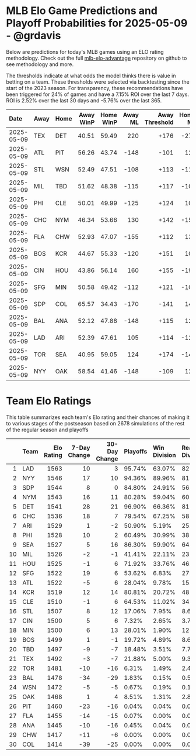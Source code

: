 # MLB Elo Game Predictions and Playoff Probabilities for 2025-05-09 - @grdavis
Below are predictions for today's MLB games using an ELO rating methodology. Check out the full [mlb-elo-advantage](https://github.com/grdavis/mlb-elo-advantage) repository on github to see methodology and more.

The thresholds indicate at what odds the model thinks there is value in betting on a team. These thresholds were selected via backtesting since the start of the 2023 season. For transparency, these recommendations have been triggered for 24% of games and have a 7.15% ROI over the last 7 days. ROI is 2.52% over the last 30 days and -5.76% over the last 365.

| Date       | Away   | Home   |   Away WinP |   Home WinP |   Away ML |   Away Threshold |   Home ML |   Home Threshold |
|:-----------|:-------|:-------|------------:|------------:|----------:|-----------------:|----------:|-----------------:|
| 2025-05-09 | TEX    | DET    |       40.51 |       59.49 |       220 |             +176 |      -270 |             -113 |
| 2025-05-09 | ATL    | PIT    |       56.26 |       43.74 |      -148 |             -101 |       124 |             +156 |
| 2025-05-09 | STL    | WSN    |       52.49 |       47.51 |      -108 |             +113 |      -112 |             +136 |
| 2025-05-09 | MIL    | TBD    |       51.62 |       48.38 |      -115 |             +117 |      -105 |             +131 |
| 2025-05-09 | PHI    | CLE    |       50.01 |       49.99 |      -125 |             +124 |       105 |             +124 |
| 2025-05-09 | CHC    | NYM    |       46.34 |       53.66 |       130 |             +142 |      -155 |             +109 |
| 2025-05-09 | FLA    | CHW    |       52.93 |       47.07 |      -155 |             +112 |       130 |             +138 |
| 2025-05-09 | BOS    | KCR    |       44.67 |       55.33 |      -120 |             +151 |       100 |             +102 |
| 2025-05-09 | CIN    | HOU    |       43.86 |       56.14 |       160 |             +155 |      -192 |             -100 |
| 2025-05-09 | SFG    | MIN    |       50.58 |       49.42 |      -112 |             +121 |      -108 |             +127 |
| 2025-05-09 | SDP    | COL    |       65.57 |       34.43 |      -170 |             -141 |       142 |             +225 |
| 2025-05-09 | BAL    | ANA    |       52.12 |       47.88 |      -148 |             +115 |       124 |             +134 |
| 2025-05-09 | LAD    | ARI    |       52.39 |       47.61 |       105 |             +114 |      -125 |             +135 |
| 2025-05-09 | TOR    | SEA    |       40.95 |       59.05 |       124 |             +174 |      -148 |             -112 |
| 2025-05-09 | NYY    | OAK    |       58.54 |       41.46 |      -148 |             -109 |       124 |             +170 |

# Team Elo Ratings
This table summarizes each team's Elo rating and their chances of making it to various stages of the postseason based on 2678 simulations of the rest of the regular season and playoffs

|    | Team   |   Elo Rating |   7-Day Change |   30-Day Change | Playoffs   | Win Division   | Reach Div. Rd.   | Reach CS   | Reach WS   | Win WS   |
|---:|:-------|-------------:|---------------:|----------------:|:-----------|:---------------|:-----------------|:-----------|:-----------|:---------|
|  1 | LAD    |         1563 |             10 |               3 | 95.74%     | 63.07%         | 82.04%           | 49.78%     | 32.00%     | 20.09%   |
|  2 | NYY    |         1546 |             17 |              10 | 94.36%     | 89.96%         | 81.81%           | 48.02%     | 26.36%     | 12.43%   |
|  3 | SDP    |         1544 |              8 |               0 | 84.80%     | 24.91%         | 56.72%           | 27.93%     | 14.38%     | 8.48%    |
|  4 | NYM    |         1543 |             16 |              11 | 80.28%     | 59.04%         | 60.94%           | 32.52%     | 15.61%     | 8.44%    |
|  5 | DET    |         1541 |             28 |              21 | 96.90%     | 66.36%         | 81.03%           | 46.94%     | 26.62%     | 12.92%   |
|  6 | CHC    |         1536 |             18 |               7 | 79.54%     | 67.25%         | 58.85%           | 29.01%     | 13.26%     | 6.80%    |
|  7 | ARI    |         1529 |              1 |              -2 | 50.90%     | 5.19%          | 25.09%           | 10.87%     | 4.00%      | 1.87%    |
|  8 | PHI    |         1528 |             10 |               2 | 60.49%     | 30.99%         | 38.46%           | 18.07%     | 7.51%      | 3.92%    |
|  9 | SEA    |         1527 |              5 |              16 | 86.30%     | 59.90%         | 64.49%           | 30.92%     | 14.41%     | 6.05%    |
| 10 | MIL    |         1526 |             -2 |              -1 | 41.41%     | 22.11%         | 23.00%           | 11.28%     | 4.89%      | 2.46%    |
| 11 | HOU    |         1525 |             -1 |               6 | 71.92%     | 33.76%         | 46.23%           | 22.22%     | 10.42%     | 4.63%    |
| 12 | SFG    |         1522 |             19 |               6 | 53.62%     | 6.83%          | 27.07%           | 10.04%     | 4.82%      | 2.05%    |
| 13 | ATL    |         1522 |             -5 |               6 | 28.04%     | 9.78%          | 15.20%           | 6.20%      | 2.13%      | 1.05%    |
| 14 | KCR    |         1519 |             12 |              14 | 80.81%     | 20.72%         | 48.24%           | 21.32%     | 10.34%     | 4.37%    |
| 15 | CLE    |         1510 |             -1 |               6 | 64.53%     | 11.02%         | 34.35%           | 14.97%     | 6.57%      | 2.20%    |
| 16 | STL    |         1507 |              8 |              12 | 17.06%     | 7.95%          | 8.63%            | 2.84%      | 0.93%      | 0.37%    |
| 17 | CIN    |         1500 |              5 |               6 | 7.32%      | 2.65%          | 3.73%            | 1.34%      | 0.41%      | 0.26%    |
| 18 | MIN    |         1500 |              6 |              13 | 28.01%     | 1.90%          | 12.17%           | 4.44%      | 1.57%      | 0.60%    |
| 19 | BOS    |         1499 |              1 |              -1 | 19.72%     | 4.89%          | 8.66%            | 3.40%      | 1.27%      | 0.26%    |
| 20 | TBD    |         1497 |             -9 |              -7 | 18.48%     | 3.51%          | 7.77%            | 2.73%      | 0.78%      | 0.19%    |
| 21 | TEX    |         1492 |             -3 |              -7 | 21.88%     | 5.00%          | 9.34%            | 3.44%      | 1.19%      | 0.41%    |
| 22 | TOR    |         1481 |            -10 |             -16 | 6.31%      | 1.49%          | 2.43%            | 0.78%      | 0.22%      | 0.04%    |
| 23 | BAL    |         1478 |            -34 |             -29 | 1.83%      | 0.15%          | 0.56%            | 0.15%      | 0.11%      | 0.00%    |
| 24 | WSN    |         1472 |             -5 |              -5 | 0.67%      | 0.19%          | 0.19%            | 0.11%      | 0.07%      | 0.04%    |
| 25 | OAK    |         1468 |              1 |               4 | 8.51%      | 1.31%          | 2.84%            | 0.67%      | 0.11%      | 0.07%    |
| 26 | PIT    |         1460 |            -23 |             -16 | 0.04%      | 0.04%          | 0.04%            | 0.00%      | 0.00%      | 0.00%    |
| 27 | FLA    |         1455 |            -14 |             -15 | 0.07%      | 0.00%          | 0.04%            | 0.00%      | 0.00%      | 0.00%    |
| 28 | ANA    |         1445 |            -10 |             -16 | 0.45%      | 0.04%          | 0.07%            | 0.00%      | 0.00%      | 0.00%    |
| 29 | CHW    |         1417 |            -11 |              -6 | 0.00%      | 0.00%          | 0.00%            | 0.00%      | 0.00%      | 0.00%    |
| 30 | COL    |         1414 |            -39 |             -25 | 0.00%      | 0.00%          | 0.00%            | 0.00%      | 0.00%      | 0.00%    |